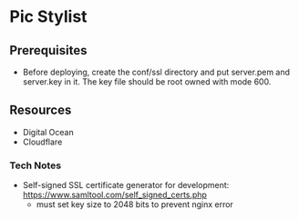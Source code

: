 # Pic Stylist

## Prerequisites
 - Before deploying, create the conf/ssl directory and put server.pem and server.key in it. The key file should be root owned with mode 600.

## Resources
 - Digital Ocean
 - Cloudflare

### Tech Notes
 - Self-signed SSL certificate generator for development: https://www.samltool.com/self_signed_certs.php
   - must set key size to 2048 bits to prevent nginx error
